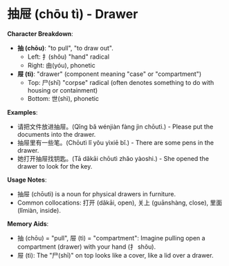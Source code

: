 # **抽屉 (chōu tì) - Drawer**

**Character Breakdown**:  
- **抽 (chōu)**: "to pull", "to draw out".
  - Left: 扌(shǒu) "hand" radical
  - Right: 由(yóu), phonetic  
- **屉 (tì)**: "drawer" (component meaning "case" or "compartment")
  - Top: 尸(shī) "corpse" radical (often denotes something to do with housing or containment)
  - Bottom: 世(shì), phonetic

**Examples**:  
- 请把文件放进抽屉。(Qǐng bǎ wénjiàn fàng jìn chōutì.) - Please put the documents into the drawer.  
- 抽屉里有一些笔。(Chōutì lǐ yǒu yìxiē bǐ.) - There are some pens in the drawer.  
- 她打开抽屉找钥匙。(Tā dǎkāi chōutì zhǎo yàoshi.) - She opened the drawer to look for the key.

**Usage Notes**:  
- 抽屉 (chōutì) is a noun for physical drawers in furniture.  
- Common collocations: 打开 (dǎkāi, open), 关上 (guānshàng, close), 里面 (lǐmiàn, inside).

**Memory Aids**:  
- 抽 (chōu) = "pull", 屉 (tì) = "compartment": Imagine pulling open a compartment (drawer) with your hand (扌 shǒu).  
- 屉 (tì): The "尸(shī)" on top looks like a cover, like a lid over a drawer.